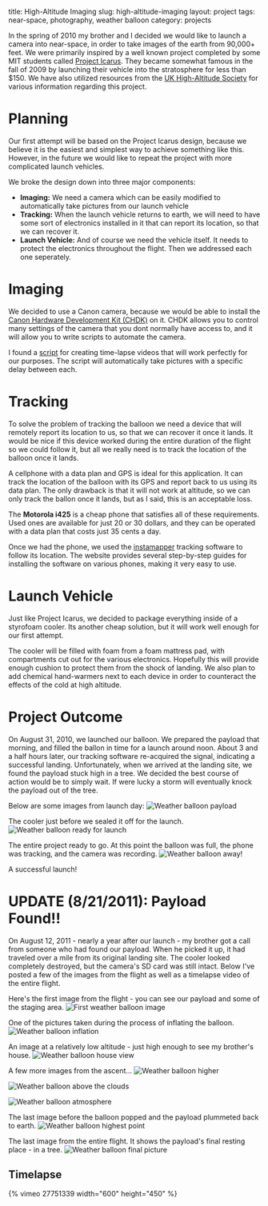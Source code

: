 title: High-Altitude Imaging
slug: high-altitude-imaging
layout: project
tags: near-space, photography, weather balloon
category: projects

In the spring of 2010 my brother and I decided we would like to launch a camera
into near-space, in order to take images of the earth from 90,000+ feet.  We
were primarily inspired by a well known project completed by some MIT students
called [Project Icarus](http://space.1337arts.com). They became somewhat famous
in the fall of 2009 by launching their vehicle into the stratosphere for less
than $150. We have also utilized resources from the
[UK High-Altitude Society](http://ukhas.org.uk) for various information regarding
this project.

<!--more-->

Planning
========
Our first attempt will be based on the Project Icarus design, because we believe
it is the easiest and simplest way to achieve something like this.  However, in
the future we would like to repeat the project with more complicated launch
vehicles.

We broke the design down into three major components:
*   **Imaging:** We need a camera which can be easily modified to automatically take pictures from our launch vehicle
*   **Tracking:** When the launch vehicle returns to earth, we will need to have some sort of electronics installed in it that can report its location, so that we can recover it.
*   **Launch Vehicle:** And of course we need the vehicle itself.  It needs to protect the electronics throughout the flight.
Then we addressed each one seperately.

Imaging
=======
We decided to use a Canon camera, because we would be able to install the
[Canon Hardware Development Kit (CHDK)](http://chdk.wikia.com/wiki/CHDK) on it.
CHDK allows you to control many settings of the camera that you dont normally
have access to, and it will allow you to write scripts to automate the camera.

I found a [script](http://chdk.wikia.com/wiki/UBASIC/Scripts:_Ultra_Intervalometer)
for creating time-lapse videos that will work perfectly for our purposes. The
script will automatically take pictures with a specific delay between each.

Tracking
========
To solve the problem of tracking the balloon we need a device that will remotely
report its location to us, so that we can recover it once it lands.  It would be
nice if this device worked during the entire duration of the flight so we could
follow it, but all we really need is to track the location of the balloon once
it lands.

A cellphone with a data plan and GPS is ideal for this application. It can track
the location of the balloon with its GPS and report back to us using its data
plan.  The only drawback is that it will not work at altitude, so we can only
track the ballon once it lands, but as I said, this is an acceptable loss.

The **Motorola i425** is a cheap phone that satisfies all of these requirements.
Used ones are available for just 20 or 30 dollars, and they can be operated with
a data plan that costs just 35 cents a day.

Once we had the phone, we used the [instamapper](http://www.instamapper.com)
tracking software to follow its location. The website provides several
step-by-step guides for installing the software on various phones, making it
very easy to use.

Launch Vehicle
==============
Just like Project Icarus, we decided to package everything inside of a styrofoam
cooler.  Its another cheap solution, but it will work well enough for our first
attempt.

The cooler will be filled with foam from a foam mattress pad, with compartments
cut out for the various electronics.  Hopefully this will provide enough cushion
to protect them from the shock of landing. We also plan to add chemical
hand-warmers next to each device in order to counteract the effects of the cold
at high altitude.

Project Outcome
===============
On August 31, 2010, we launched our balloon. We prepared the payload that
morning, and filled the ballon in time for a launch around noon. About 3 and a
half hours later, our tracking software re-acquired the signal, indicating a
successful landing. Unfortunately, when we arrived at the landing site, we found
the payload stuck high in a tree.  We decided the best course of action would be
to simply wait.  If were lucky a storm will eventually knock the payload out of
the tree.

Below are some images from launch day:
![Weather balloon payload]({filename}/images/balloon_payload.jpg)

The cooler just before we sealed it off for the launch.
![Weather balloon ready for launch]({filename}/images/balloon_rdy.jpg)

The entire project ready to go.  At this point the balloon was full, the phone
was tracking, and the camera was recording.
![Weather balloon away!]({filename}/images/balloon_away.jpg)

A successful launch!

UPDATE (8/21/2011): Payload Found!!
===================================
On August 12, 2011 - nearly a year after our launch - my brother got a call from
someone who had found our payload. When he picked it up, it had traveled over a
mile from its original landing site. The cooler looked completely destroyed, but
the camera's SD card was still intact. Below I've posted a few of the images
from the flight as well as a timelapse video of the entire flight.

Here's the first image from the flight - you can see our payload and some of the
staging area.
![First weather balloon image]({filename}/images/WB_first.jpg)

One of the pictures taken during the process of inflating the balloon.
![Weather balloon inflation]({filename}/images/WB_inflate.jpg)

An image at a relatively low altitude - just high enough to see my brother's house.
![Weather balloon house view]({filename}/images/WB_house.jpg)

A few more images from the ascent...
![Weather balloon higher]({filename}/images/WB_high.jpg)

![Weather balloon above the clouds]({filename}/images/WB_clouds.jpg)

![Weather balloon atmosphere]({filename}/images/WB_atmosphere.jpg)

The last image before the balloon popped and the payload plummeted back to
earth.
![Weather balloon highest point]({filename}/images/WB_peak.jpg)

The last image from the entire flight.  It shows the payload's final resting place - in a tree.
![Weather balloon final picture]({filename}/images/WB_final.jpg)

Timelapse
---------
{% vimeo 27751339 width="600" height="450" %}
